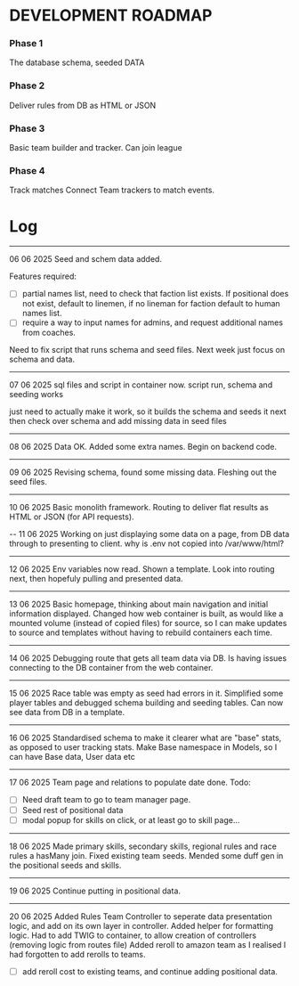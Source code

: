 # DEVELOPMENT ROADMAP

### Phase 1
The database schema, seeded DATA

### Phase 2
Deliver rules from DB as HTML or JSON

### Phase 3
Basic team builder and tracker.
Can join league

### Phase 4
Track matches
Connect Team trackers to match events.

# Log

---
06 06 2025
Seed and schem data added.

Features required:
- [ ] partial names list, need to check that faction list exists. If positional does not exist, default to linemen, if no lineman for faction default to human names list.
- [ ] require a way to input names for admins, and request additional names from coaches.

Need to fix script that runs schema and seed files.
Next week just focus on schema and data.

---
07 06 2025
sql files and script in container now.
script run, schema and seeding works

just need to actually make it work, so it builds the schema and seeds it next
then check over schema and add missing data in seed files

---
08 06 2025
Data OK. Added some extra names.
Begin on backend code.

---
09 06 2025
Revising schema, found some missing data.
Fleshing out the seed files.

---
10 06 2025
Basic monolith framework. Routing to deliver flat results as HTML or JSON (for API requests).

--
11 06 2025
Working on just displaying some data on a page, from DB data through to presenting to client.
why is .env not copied into /var/www/html?

---
12 06 2025
Env variables now read.
Shown a template.
Look into routing next, then hopefuly pulling and presented data.

---
13 06 2025
Basic homepage, thinking about main navigation and initial information displayed.
Changed how web container is built, as would like a mounted volume (instead of copied files) for source, so I can make updates to source and templates without having to rebuild containers each time.

---
14 06 2025
Debugging route that gets all team data via DB.
Is having issues connecting to the DB container from the web container.

---
15 06 2025
Race table was empty as seed had errors in it.
Simplified some player tables and debugged schema building and seeding tables.
Can now see data from DB in a template.

---
16 06 2025
Standardised schema to make it clearer what are "base" stats, as opposed to user tracking stats.
Make Base namespace in Models, so I can have Base data, User data etc

---
17 06 2025
Team page and relations to populate date done.
Todo: 
- [ ] Need draft team to go to team manager page.
- [ ] Seed rest of positional data
- [ ] modal popup for skills on click, or at least go to skill page...

---
18 06 2025
Made primary skills, secondary skills, regional rules and race rules a hasMany join.
Fixed existing team seeds.
Mended some duff gen in the positional seeds and skills.

---
19 06 2025
Continue putting in positional data.

---
20 06 2025
Added Rules Team Controller to seperate data presentation logic, and add on its own layer in controller.
Added helper for formatting logic.
Had to add TWIG to container, to allow creation of controllers (removing logic from routes file)
Added reroll to amazon team as I realised I had forgotten to add rerolls to teams.
- [ ] add reroll cost to existing teams, and continue adding positional data.